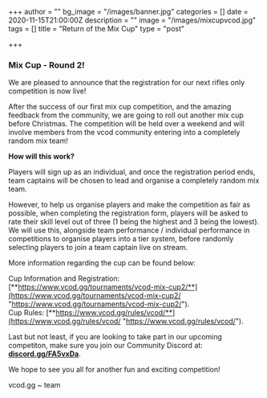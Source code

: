 +++
author = ""
bg_image = "/images/banner.jpg"
categories = []
date = 2020-11-15T21:00:00Z
description = ""
image = "/images/mixcupvcod.jpg"
tags = []
title = "Return of the Mix Cup"
type = "post"

+++
### **Mix Cup - Round 2!**

We are pleased to announce that the registration for our next rifles only competition is now live!

After the success of our first mix cup competition, and the amazing feedback from the community, we are going to roll out another mix cup before Christmas. The competition will be held over a weekend and will involve members from the vcod community entering into a completely random mix team!

**How will this work?**

Players will sign up as an individual, and once the registration period ends, team captains will be chosen to lead and organise a completely random mix team.

However, to help us organise players and make the competition as fair as possible, when completing the registration form, players will be asked to rate their skill level out of three (1 being the highest and 3 being the lowest). We will use this, alongside team performance / individual performance in competitions to organise players into a tier system, before randomly selecting players to join a team captain live on stream.

More information regarding the cup can be found below:

Cup Information and Registration: [**https://www.vcod.gg/tournaments/vcod-mix-cup2/**](https://www.vcod.gg/tournaments/vcod-mix-cup2/ "https://www.vcod.gg/tournaments/vcod-mix-cup2/").  
Cup Rules: [**https://www.vcod.gg/rules/vcod/**](https://www.vcod.gg/rules/vcod/ "https://www.vcod.gg/rules/vcod/").

Last but not least, if you are looking to take part in our upcoming competiton, make sure you join our Community Discord at: [**discord.gg/FA5vxDa**](https://discord.gg/FA5vxDa. "https://discord.gg/FA5vxDa.").

We hope to see you all for another fun and exciting competition!

vcod.gg \~ team